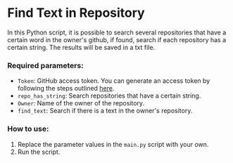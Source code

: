 # Find Text in Repository

In this Python script, it is possible to search several repositories that have a certain word in the owner's github, if found, search if each repository has a certain string.
The results will be saved in a txt file.

### Required parameters:

- `Token`: GitHub access token. You can generate an access token by following the steps outlined [here](https://docs.github.com/en/enterprise-server@3.9/authentication/keeping-your-account-and-data-secure/managing-your-personal-access-tokens).
- `repo_has_string`: Search repositories that have a certain string.
- `Owner`: Name of the owner of the repository.
- `find_text`: Search if there is a text in the owner's repository.

### How to use:
1. Replace the parameter values in the `main.py` script with your own.
2. Run the script.